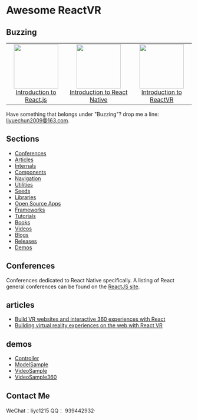 # Awesome ReactVR

## Buzzing


<div style="text-align: center"><table><tr>
    <td style="text-align: center">
        <a href="https://www.youtube.com/watch?v=XxVg_s8xAms&feature=youtu.be">
        <img src="http://ooqqekwlc.bkt.clouddn.com/reactjs.png" width="120"/>
        <br/>
        Introduction to React.js
        </a>
    </td>
    <td style="text-align: center">
        <a href="https://youtu.be/KVZ-P-ZI6W4?list=PLb0IAmt7-GS1cbw4qonlQztYV1TAW0sCr">
        <img src="http://ooqqekwlc.bkt.clouddn.com/reactnative.png" width="120"/>
        <br/>
        Introduction to React Native
        </a>
    </td>
    <td style="text-align: center">
        <a href="https://www.youtube.com/watch?v=CtVo3z_o9Rw">
        <img src="http://ooqqekwlc.bkt.clouddn.com/react-vr-f8.png" width="120"/>
        <br/>
        Introduction to ReactVR
        </a>
    </td>
</tr></table></div>

Have something that belongs under "Buzzing"? drop me a line: liyuechun2009@163.com.

## Sections

- [Conferences](#conferences)
- [Articles](#articles)
- [Internals](#internals)
- [Components](#components)
- [Navigation](#navigation)
- [Utilities](#utilities)
- [Seeds](#seeds)
- [Libraries](#libraries)
- [Open Source Apps](#open-source-apps)
- [Frameworks](#frameworks)
- [Tutorials](#tutorials)
- [Books](#books)
- [Videos](#videos)
- [Blogs](#blogs)
- [Releases](#releases)
- [Demos](#demos)

## Conferences

Conferences dedicated to React Native specifically. A listing of React general conferences can be found on the [ReactJS site](https://facebook.github.io/react/docs/conferences.html).

## articles


- [Build VR websites and interactive 360 experiences with React
](https://facebook.github.io/react-vr/)
- [Building virtual reality experiences on the web with React VR](https://code.facebook.com/posts/215238872297197/building-virtual-reality-experiences-on-the-web-with-react-vr/)

## demos

- [Controller](https://github.com/liyuechun/react-vr/tree/master/Controller)
- [ModelSample](https://github.com/liyuechun/react-vr/tree/master/ModelSample)
- [VideoSample](https://github.com/liyuechun/react-vr/tree/master/VideoSample)
- [VideoSample360](https://github.com/liyuechun/react-vr/tree/master/VideoSample360)

## Contact Me

WeChat：liyc1215
QQ： 939442932·
